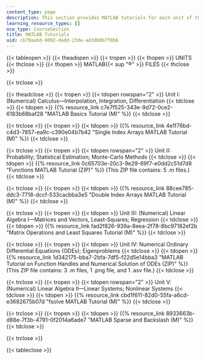 ```yaml
---
content_type: page
description: This section provides MATLAB tutorials for each unit of the course.
learning_resource_types: []
ocw_type: CourseSection
title: MATLAB Tutorials
uid: cb79aabd-9092-dadd-23de-ad3d60b7f8b6
---
```


{{< tableopen >}}
{{< theadopen >}}
{{< tropen >}}
{{< thopen >}}
UNITS
{{< thclose >}}
{{< thopen >}}
MATLAB{{< sup "®" >}} FILES
{{< thclose >}}

{{< trclose >}}

{{< theadclose >}}
{{< tropen >}}
{{< tdopen rowspan="2" >}}
Unit I: (Numerical) Calculus—Interpolation, Integration, Differentiation
{{< tdclose >}}
{{< tdopen >}}
{{% resource_link c7e7f525-343e-9d72-0ce2-6183b68baf28 "MATLAB Basics Tutorial (M)" %}}
{{< tdclose >}}

{{< trclose >}}
{{< tropen >}}
{{< tdopen >}}
{{% resource_link 4e1f76bd-c4d3-7857-ea9c-c390e04b7b42 "Single Index Arrays MATLAB Tutorial (M)" %}}
{{< tdclose >}}

{{< trclose >}}
{{< tropen >}}
{{< tdopen rowspan="2" >}}
Unit II: Probability; Statistical Estimation; Monte-Carlo Methods
{{< tdclose >}}
{{< tdopen >}}
{{% resource_link 0c65703e-20c3-9e29-69f7-e0dd2c51d7d8 "Functions MATLAB Tutorial (ZIP)" %}} (This ZIP file contains: 5 .m files.)
{{< tdclose >}}

{{< trclose >}}
{{< tropen >}}
{{< tdopen >}}
{{% resource_link 88cee785-ddc3-7718-dccf-533cacbba3e5 "Double Index Arrays MATLAB Tutorial (M)" %}}
{{< tdclose >}}

{{< trclose >}}
{{< tropen >}}
{{< tdopen >}}
Unit III: (Numerical) Linear Algebra I—Matrices and Vectors, Least-Squares; Regression
{{< tdclose >}}
{{< tdopen >}}
{{% resource_link fad2f826-939a-8eea-2f78-8bc97182ef2b "Matrix Operations and Least Squares Tutorial (M)" %}}
{{< tdclose >}}

{{< trclose >}}
{{< tropen >}}
{{< tdopen >}}
Unit IV: Numerical Ordinary Differential Equations (ODEs); Eigenproblems
{{< tdclose >}}
{{< tdopen >}}
{{% resource_link 1d342175-bba7-2bfa-7df5-f22d5e14bba3 "MATLAB Tutorial on Function Handles and Numerical Solution of ODEs (ZIP)" %}} (This ZIP file contains: 3 .m files, 1 .png file, and 1 .asv file.)
{{< tdclose >}}

{{< trclose >}}
{{< tropen >}}
{{< tdopen rowspan="2" >}}
Unit V: (Numerical) Linear Algebra II—Linear Systems; Nonlinear Systems
{{< tdclose >}}
{{< tdopen >}}
{{% resource_link cbd1f611-82d0-55fa-a6cd-e3682675b07d "fsolve MATLAB Tutorial (M)" %}}
{{< tdclose >}}

{{< trclose >}}
{{< tropen >}}
{{< tdopen >}}
{{% resource_link 8933663b-d88e-7f3b-4791-0f2014a6ade7 "MATLAB Sparse and Backslash (M)" %}}
{{< tdclose >}}

{{< trclose >}}

{{< tableclose >}}